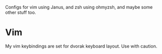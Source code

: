 Configs for vim using Janus, and zsh using ohmyzsh,
and maybe some other stuff too.

Vim
===

My vim keybindings are set for dvorak keyboard layout.
Use with caution.
